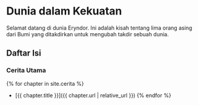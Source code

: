 # Dunia dalam Kekuatan

Selamat datang di dunia Eryndor. Ini adalah kisah tentang lima orang asing dari Bumi yang ditakdirkan untuk mengubah takdir sebuah dunia.

## Daftar Isi

### Cerita Utama

{% for chapter in site.cerita %}
- [{{ chapter.title }}]({{ chapter.url | relative_url }})
{% endfor %}